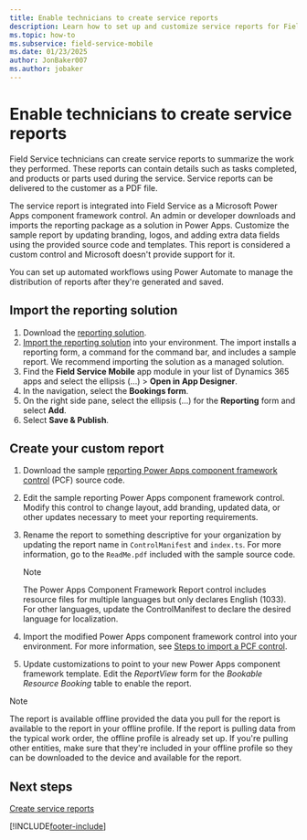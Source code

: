 ```yaml
---
title: Enable technicians to create service reports
description: Learn how to set up and customize service reports for Field Service technicians.
ms.topic: how-to
ms.subservice: field-service-mobile
ms.date: 01/23/2025
author: JonBaker007
ms.author: jobaker
---
```



# Enable technicians to create service reports

Field Service technicians can create service reports to summarize the work they performed. These reports can contain details such as tasks completed, and products or parts used during the service. Service reports can be delivered to the customer as a PDF file.

The service report is integrated into Field Service as a Microsoft Power Apps component framework control. An admin or developer downloads and imports the reporting package as a solution in Power Apps. Customize the sample report by updating branding, logos, and adding extra data fields using the provided source code and templates. This report is considered a custom control and Microsoft doesn't provide support for it.

You can set up automated workflows using Power Automate to manage the distribution of reports after they're generated and saved.

## Import the reporting solution

1. Download the [reporting solution](https://aka.ms/fsmreporting-solution).
1. [Import the reporting solution](/power-apps/maker/data-platform/import-update-export-solutions) into your environment. The import installs a reporting form, a command for the command bar, and includes a sample report. We recommend importing the solution as a managed solution.
1. Find the **Field Service Mobile** app module in your list of Dynamics 365 apps and select the ellipsis (&hellip;) > **Open in App Designer**.
1. In the navigation, select the **Bookings form**.
1. On the right side pane, select the ellipsis (&hellip;) for the **Reporting** form and select **Add**.
1. Select **Save & Publish**.

## Create your custom report

1. Download the sample [reporting Power Apps component framework control](https://aka.ms/fsmreporting-pcf) (PCF) source code.
1. Edit the sample reporting Power Apps component framework control. Modify this control to change layout, add branding, updated data, or other updates necessary to meet your reporting requirements.
1. Rename the report to something descriptive for your organization by updating the report name in ```ControlManifest``` and ```index.ts```. For more information, go to the ```ReadMe.pdf``` included with the sample source code.

   > [!NOTE]
   > The Power Apps Component Framework Report control includes resource files for multiple languages but only declares English (1033). For other languages, update the ControlManifest to declare the desired language for localization.

1. Import the modified Power Apps component framework control into your environment. For more information, see [Steps to import a PCF control](/power-apps/developer/component-framework/import-custom-controls).
1. Update customizations to point to your new Power Apps component framework template. Edit the *ReportView* form for the *Bookable Resource Booking* table to enable the report.

> [!NOTE]
> The report is available offline provided the data you pull for the report is available to the report in your offline profile. If the report is pulling data from the typical work order, the offline profile is already set up. If you're pulling other entities, make sure that they're included in your offline profile so they can be downloaded to the device and available for the report.

## Next steps

[Create service reports](create-service-report.md)

[!INCLUDE[footer-include](../../includes/footer-banner.md)]
